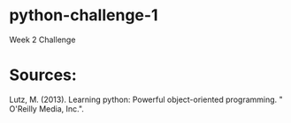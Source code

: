 # python-challenge-1
Week 2 Challenge

# Sources:

Lutz, M. (2013). Learning python: Powerful object-oriented programming. " O'Reilly Media, Inc.".
